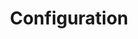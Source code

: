 ---
title: Configuration
nav_order: 25
description: "Configuration options for the Stargate Journey Minecraft mod."
---
